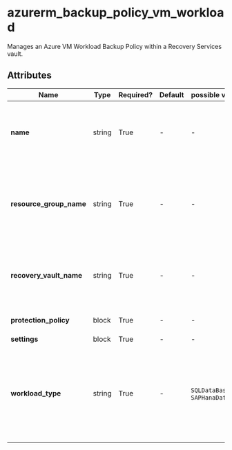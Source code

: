 # azurerm_backup_policy_vm_workload

Manages an Azure VM Workload Backup Policy within a Recovery Services vault.

## Attributes

| Name | Type | Required? | Default  | possible values | Description |
| ---- | ---- | --------- | -------- | ----------- | ----------- |
| **name** | string | True | -  |  -  | The name of the VM Workload Backup Policy. Changing this forces a new resource to be created. | 
| **resource_group_name** | string | True | -  |  -  | The name of the resource group in which to create the VM Workload Backup Policy. Changing this forces a new resource to be created. | 
| **recovery_vault_name** | string | True | -  |  -  | The name of the Recovery Services Vault to use. Changing this forces a new resource to be created. | 
| **protection_policy** | block | True | -  |  -  | One or more `protection_policy` blocks. | 
| **settings** | block | True | -  |  -  | A `settings` block. | 
| **workload_type** | string | True | -  |  `SQLDataBase`, `SAPHanaDatabase`  | The VM Workload type for the Backup Policy. Possible values are `SQLDataBase` and `SAPHanaDatabase`. Changing this forces a new resource to be created. | 


